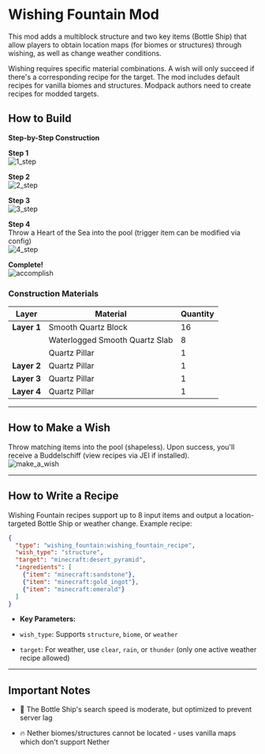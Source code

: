 # Wishing Fountain Mod

This mod adds a multiblock structure and two key items (Bottle Ship) that allow players to obtain location maps (for biomes or structures) through wishing, as well as change weather conditions.

Wishing requires specific material combinations. A wish will only succeed if there's a corresponding recipe for the target. The mod includes default recipes for vanilla biomes and structures. Modpack authors need to create recipes for modded targets.

## How to Build
**Step-by-Step Construction**

**Step 1**  
![1_step](https://cdn.modrinth.com/data/mp9ceiLG/images/b9c99c654881ab1684a92c7eb52517924cf1c6af.png)

**Step 2**  
![2_step](https://cdn.modrinth.com/data/mp9ceiLG/images/d0d41c3db22d729c79f5a933becba6ee5468dd55.png)

**Step 3**  
![3_step](https://cdn.modrinth.com/data/mp9ceiLG/images/5aa1adffca9e1933ab2f8e7b4b4244bed18d914c.png)

**Step 4**  
Throw a Heart of the Sea into the pool (trigger item can be modified via config)  
![4_step](https://cdn.modrinth.com/data/mp9ceiLG/images/b273fb62f80f39212ea589ca92f4bc6dcdd15b0f.png)

**Complete!**  
![accomplish](https://cdn.modrinth.com/data/mp9ceiLG/images/54bafa860e9dad842c86f7e9a21a88a1ef0867d0.png)

### Construction Materials

| Layer       | Material                       | Quantity |
| ----------- | ------------------------------ | -------- |
| **Layer 1** | Smooth Quartz Block            | 16       |
|             | Waterlogged Smooth Quartz Slab | 8        |
|             | Quartz Pillar                  | 1        |
| **Layer 2** | Quartz Pillar                  | 1        |
| **Layer 3** | Quartz Pillar                  | 1        |
| **Layer 4** | Quartz Pillar                  | 1        |

---

## How to Make a Wish
Throw matching items into the pool (shapeless). Upon success, you'll receive a Buddelschiff (view recipes via JEI if installed).  
![make_a_wish](https://cdn.modrinth.com/data/mp9ceiLG/images/9f36539a0a64bda8a1d4cdf209f3cbf067e28b6a.png)

---

## How to Write a Recipe
Wishing Fountain recipes support up to 8 input items and output a location-targeted Bottle Ship or weather change. Example recipe:

```json
{
  "type": "wishing_fountain:wishing_fountain_recipe",
  "wish_type": "structure",
  "target": "minecraft:desert_pyramid",
  "ingredients": [
    {"item": "minecraft:sandstone"},
    {"item": "minecraft:gold_ingot"},
    {"item": "minecraft:emerald"}
  ]
}
```

* **Key Parameters:**

- `wish_type`: Supports `structure`, `biome`, or `weather`

- `target`: For weather, use `clear`, `rain`, or `thunder` (only one active weather recipe allowed)


---

## Important Notes

- 📍 The Bottle Ship's search speed is moderate, but optimized to prevent server lag

- 🔥 Nether biomes/structures cannot be located - uses vanilla maps which don't support Nether
    